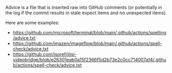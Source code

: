 Advice is a file that is inserted raw into GitHub comments (or potentially in the log if the commit results in stale expect items and no unexpected items).

Here are some examples:
* https://github.com/microsoft/terminal/blob/main/.github/actions/spelling/advice.txt
* https://github.com/imazen/imageflow/blob/main/.github/actions/spell-check/advice.txt
* https://github.com/jsoref/jitsi-videobridge/blob/e26301eab0a15f2366f5d2b73e2c0cc714007a14/.github/actions/spell-check/advice.txt